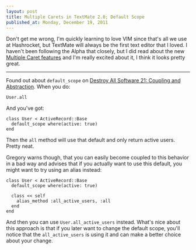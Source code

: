 ```yaml
---
layout: post
title: Multiple Carets in TextMate 2.0; Default Scope
published_at: Monday, December 19, 2011
---
```


Don't get me wrong, I'm quickly learning to love VIM since that's all we use at Hashrocket, but TextMate will always be the first text editor that I loved. I haven't been following the Alpha that closely, but I did read about the new [Multiple Caret features](http://blog.macromates.com/2011/multiple-carets/) and I'm really excited about it, I think it looks pretty great.

---

Found out about `default_scope` on [Destroy All Software 21: Coupling and Abstraction](https://www.destroyallsoftware.com/screencasts/catalog/coupling-and-abstraction). When you do:

	User.all

And you've got:

	class User < ActiveRecord::Base
	  default_scope where(active: true)
	end

Then the `all` method will use that default and only return active users. Pretty neat.

Gregory warns though, that you can easily become coupled to this behavior in a bad way and advises that if you actually want to use this default, you might want to try using an alias instead:

	class User < ActiveRecord::Base
	  default_scope where(active: true)
	
	  class << self
	    alias_method :all_active_users, :all
	  end
	end

And then you can use `User.all_active_users` instead. What's nice about this approach is that if you later want to change the default scope, you'll notice that the `all_active_users` is using it and can make a better choice about your change.